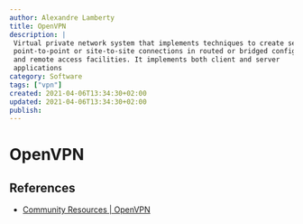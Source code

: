 ```yaml
---
author: Alexandre Lamberty
title: OpenVPN 
description: |
 Virtual private network system that implements techniques to create secure
 point-to-point or site-to-site connections in routed or bridged configurations
 and remote access facilities. It implements both client and server
 applications
category: Software
tags: ["vpn"]
created: 2021-04-06T13:34:30+02:00
updated: 2021-04-06T13:34:30+02:00
publish:
---
```

# OpenVPN

## References 

- [Community Resources | OpenVPN](https://openvpn.net/community-resources/) 
